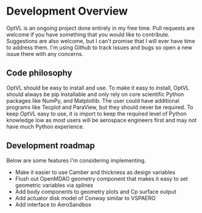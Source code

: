 # Development Overview

OptVL is an ongoing project done entirely in my free time. 
Pull requests are welcome if you have something that you would like to contribute.
Suggestions are also welcome, but I can't promise that I will ever have time to address them. 
I'm using Github to track issues and bugs so open a new issue there with any concerns.

## Code philosophy
OptVL should be easy to install and use. 
To make it easy to install, OptVL should always be pip installable and only rely on core scientific Python packages like NumPy, and Matplotlib.
The user could have additional programs like Tecplot and ParaView, but they should never be required.
To keep OptVL easy to use, it is import to keep the required level of Python knowledge low as most users will be aerospace engineers first and may not have much Python experience.
 

## Development roadmap 
Below are some features I'm considering implementing.

- Make it easier to use Camber and thickness as design variables
- Flush out OpenMDAO geometry component that makes it easy to set geometric variables via splines
- Add body components to geometry plots and Cp surface output
- Add actuator disk model of Conway similar to VSPAERO
- Add interface to AeroSandbox


